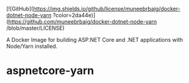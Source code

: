 [![GitHub](https://img.shields.io/github/license/muneebrbaig/docker-dotnet-node-yarn
?color=2da44e)](https://github.com/muneebrbaig/docker-dotnet-node-yarn
/blob/master/LICENSE)

A Docker Image for building ASP.NET Core and .NET applications with Node/Yarn installed.



# aspnetcore-yarn
